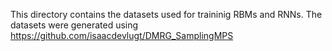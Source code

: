 This directory contains the datasets used for traininig RBMs and RNNs.
The datasets were generated using https://github.com/isaacdevlugt/DMRG_SamplingMPS 
